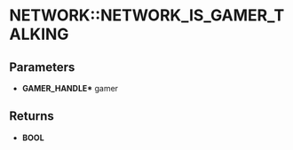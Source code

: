 # NETWORK::NETWORK_IS_GAMER_TALKING

## Parameters
* **GAMER_HANDLE\*** gamer

## Returns
* **BOOL**